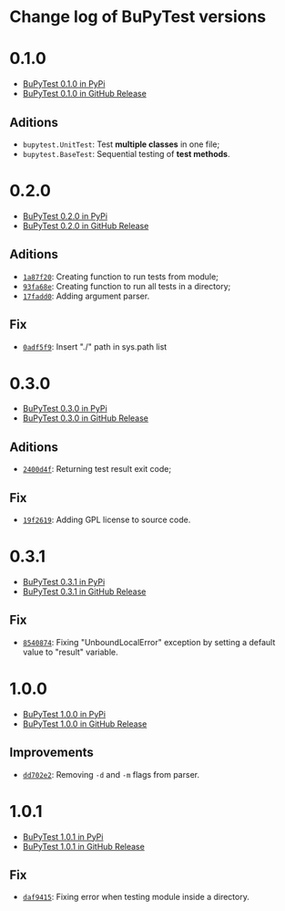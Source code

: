 # Change log of BuPyTest versions

# 0.1.0

- [BuPyTest 0.1.0 in PyPi](https://pypi.org/project/bupytest/0.1.0/)
- [BuPyTest 0.1.0 in GitHub Release](https://github.com/jaedsonpys/bupytest/releases/tag/0.1.0)

## Aditions

- `bupytest.UnitTest`: Test **multiple classes** in one file;
- `bupytest.BaseTest`: Sequential testing of **test methods**.

# 0.2.0

- [BuPyTest 0.2.0 in PyPi](https://pypi.org/project/bupytest/0.2.0/)
- [BuPyTest 0.2.0 in GitHub Release](https://github.com/jaedsonpys/bupytest/releases/tag/0.2.0)

## Aditions

- [`1a87f20`](https://github.com/jaedsonpys/bupytest/commit/1a87f20): Creating function to run tests from module;
- [`93fa68e`](https://github.com/jaedsonpys/bupytest/commit/93fa68e): Creating function to run all tests in a directory;
- [`17fadd0`](https://github.com/jaedsonpys/bupytest/commit/17fadd0): Adding argument parser.

## Fix

- [`0adf5f9`](https://github.com/jaedsonpys/bupytest/commit/0adf5f9): Insert "./" path in sys.path list

# 0.3.0

- [BuPyTest 0.3.0 in PyPi](https://pypi.org/project/bupytest/0.3.0/)
- [BuPyTest 0.3.0 in GitHub Release](https://github.com/jaedsonpys/bupytest/releases/tag/v0.3.0)

## Aditions

- [`2400d4f`](https://github.com/jaedsonpys/bupytest/commit/2400d4f): Returning test result exit code;

## Fix

- [`19f2619`](https://github.com/jaedsonpys/bupytest/commit/19f2619): Adding GPL license to source code.

# 0.3.1

- [BuPyTest 0.3.1 in PyPi](https://pypi.org/project/bupytest/0.3.1/)
- [BuPyTest 0.3.1 in GitHub Release](https://github.com/jaedsonpys/bupytest/releases/tag/v0.3.1)
  
## Fix

- [`8540874`](https://github.com/jaedsonpys/bupytest/commit/8540874): Fixing "UnboundLocalError" exception by setting a default value to "result" variable.

# 1.0.0

- [BuPyTest 1.0.0 in PyPi](https://pypi.org/project/bupytest/1.0.0/)
- [BuPyTest 1.0.0 in GitHub Release](https://github.com/jaedsonpys/bupytest/releases/tag/v1.0.0)
  
## Improvements

- [`dd702e2`](https://github.com/jaedsonpys/bupytest/commit/dd702e2): Removing `-d` and `-m` flags from parser.

# 1.0.1

- [BuPyTest 1.0.1 in PyPi](https://pypi.org/project/bupytest/1.0.1/)
- [BuPyTest 1.0.1 in GitHub Release](https://github.com/jaedsonpys/bupytest/releases/tag/v1.0.1)
  
## Fix

- [`daf9415`](https://github.com/jaedsonpys/bupytest/commit/daf9415): Fixing error when testing module inside a directory.